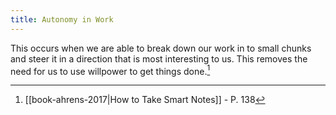 ```yaml
---
title: Autonomy in Work
---
```


This occurs when we are able to break down our work in to small chunks and
steer it in a direction that is most interesting to us. This removes the need
for us to use willpower to get things done.[^ref]

[^ref]: [[book-ahrens-2017|How to Take Smart Notes]] - P. 138
